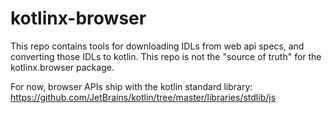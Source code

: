 # kotlinx-browser
This repo contains tools for downloading IDLs from web api specs, and converting
those IDLs to kotlin. This repo is not the "source of truth" for the kotlinx.browser package.

For now, browser APIs ship with the kotlin standard library:
https://github.com/JetBrains/kotlin/tree/master/libraries/stdlib/js
